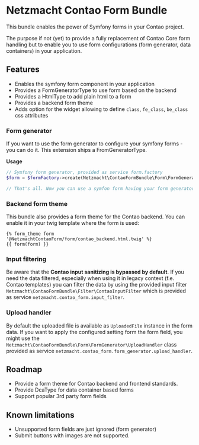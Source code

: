 Netzmacht Contao Form Bundle
============================

This bundle enables the power of Symfony forms in your Contao project.

The purpose if not (yet) to provide a fully replacement of Contao Core form handling but to enable you to use form 
configurations (form generator, data containers) in your application. 

Features
--------

 - Enables the symfony form component in your application
 - Provides a FormGeneratorType to use form based on the backend
 - Provides a HtmlType to add plain html to a form
 - Provides a backend form theme
 - Adds option for the widget allowing to define `class`, `fe_class`, `be_class` css attributes
 
### Form generator

If you want to use the form generator to configure your symfony forms - you can do it. This extension
ships a FromGeneratorType.

**Usage**

```php
// Symfony form generator, provided as service form.factory
$form = $formFactory->create(Netzmacht\ContaoFormBundle\Form\FormGeneratorType::class, null, ['formId' => 5]);

// That's all. Now you can use a symfon form having your form generator form fields.

```

### Backend form theme

This bundle also provides a form theme for the Contao backend. You can enable it in your twig template where the form is
used:

```twig
{% form_theme form '@NetzmachtContaoForm/form/contao_backend.html.twig' %}
{{ form(form) }}
```

### Input filtering

Be aware that the **Contao input sanitizing is bypassed by default**. If you need the data filtered, especially when 
using it in legacy context (f.e. Contao templates) you can filter the data by using the provided input filter
`Netzmacht\ContaoFormBundle\Filter\ContaoInputFilter` which is provided as service `netzmacht.contao_form.input_filter`.

### Upload handler

By default the uploaded file is available as `UploadedFile` instance in the form data. If you want to apply the 
configured setting form the form field, you might use the `Netzmacht\ContaoFormBundle\Form\FormGenerator\UploadHandler` 
class provided as service `netzmacht.contao_form.form_generator.upload_handler`.

Roadmap
-------

 - Provide a form theme for Contao backend and frontend standards.
 - Provide DcaType for data container based forms
 - Support popular 3rd party form fields
 
Known limitations
-----------------

 - Unsupported form fields are just ignored (form generator) 
 - Submit buttons with images are not supported.
